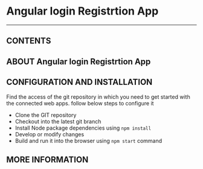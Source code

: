 **Angular login Registrtion App**
===============================================

- - -


CONTENTS
---------

 

ABOUT Angular login Registrtion App
----------------------------------


CONFIGURATION AND INSTALLATION
-------------------------------

Find the access of the git repository in which you need to get started with the connected web apps. follow below steps to configure it

 - Clone the GIT repository
 - Checkout into the latest git branch
 - Install Node package dependencies using  ``npm install``
 - Develop or modify changes
 - Build and run it into the browser using ``npm start`` command

MORE INFORMATION
----------------

